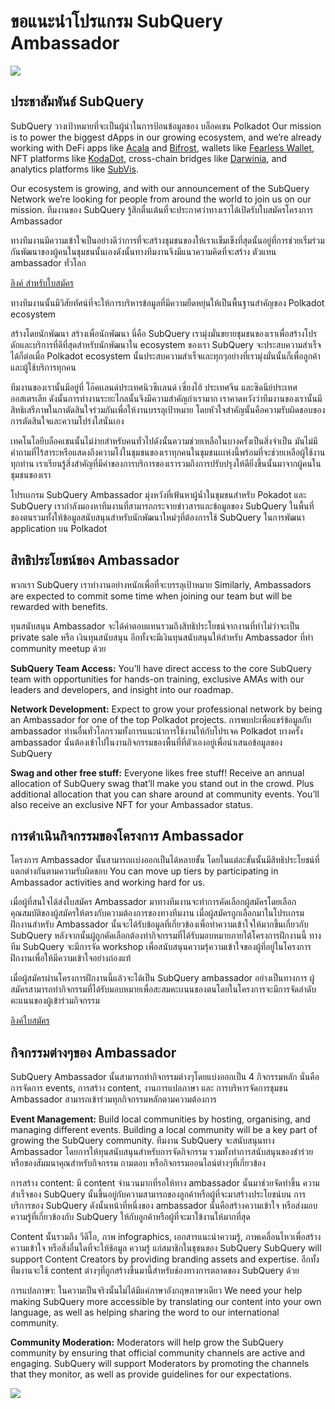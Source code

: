 # ขอแนะนำโปรแกรม SubQuery Ambassador

![](https://miro.medium.com/max/1400/1*EC5wwTuoB6UK_EESGd8X8w.png)

## ประชาสัมพันธ์ SubQuery

SubQuery วางเป้าหมายที่จะเป็นผู้นำในการป้อนข้อมูลของ บล็อคเชน Polkadot Our mission is to power the biggest dApps in our growing ecosystem, and we’re already working with DeFi apps like [Acala](https://acala.network/) and [Bifrost](https://bifrost.finance/), wallets like [Fearless Wallet](https://fearlesswallet.io/), NFT platforms like [KodaDot](https://kodadot.xyz/), cross-chain bridges like [Darwinia](https://explorer.subquery.network/subquery/darwinia-network/darwinia), and analytics platforms like [SubVis](https://subvis.io/).

Our ecosystem is growing, and with our announcement of the SubQuery Network we’re looking for people from around the world to join us on our mission. ทีมงานของ SubQuery รู้สึกตื่นเต้นที่จะประกาศว่าทางเราได้เปิดรับใบสมัครโครงการ Ambassador

ทางทีมงานมีความเข้าใจเป็นอย่างดีว่าการที่จะสร้างชุมชนของให้เราเเข็มเข็งที่สุดนั้นอยู่ที่การช่วยเริ่มร่วมกันพัฒนาของผู้คนในชุมชนนั้นเองดังนั้นทางทีมงานจึงมีแนวความคิดที่จะสร้าง ตัวแทน ambassador ทั่วโลก

[ลิงค์ สำหรับใบสมัคร](https://forms.gle/GXBbJ6LDpNfM2v1X6)

ทางทีมงานนั้นมีวิสัยทัศน์ที่จะให้การบริหารข้อมูลที่มีความยืดหยุ่นให้เป็นพื้นฐานสำคัญของ Polkadot ecosystem

สร้างโดยนักพัฒนา สร้างเพื่อนักพัฒนา นี่คือ SubQuery เรามุ่งมั่นขยายชุมชนของเราเพื่อสร้างโปรดักและบริการที่ดีที่สุดสำหรับนักพัฒนาใน ecosystem ของเรา SubQuery จะประสบความสำเร็จได้ก็ต่อเมื่อ Polkadot ecosystem นั้นประสบความสำเร็จและทุกๆอย่างที่เรามุ่งมั่นนั้นก็เพื่อลูกค้าและผู้ใช้บริการทุกคน

ทีมงานของเรานั้นมีอยู่ที่ โอ๊คเเลนด์ประเทศนิวซีเเลนด์ เซี่ยงไฮ้ ประเทศจีน และซิดนีย์ประเทศออสเตรเลีย ดังนั้นการทำงานระยะไกลนั้นจึงมีความสำคัญกำเรามาก เราคาดหวังว่าทีมงานของเรานั้นมีสิทธิเสรีภาพในกาตัดสินใจร่วมกันเพื่อให้งานบรรลุเป้าหมาย โดยหัวใจสำคัญนั้นคือความรับผิดชอบของการตัดสินใจและความโปร่งใสนั่นเอง

เทคโนโลยีบล็อคเชนนั้นไม่ง่ายสำหรับคนทั่วไปดังนั้นความช่วยเหลือในบางครั้งเป็นสิ่งจำเป็น มันไม่มีคำถามที่ไร้สาระหรือแสดงถึงความโง่ในชุมชนของเราทุกคนในชุมชนเเเห่งนี้พร้อมที่จะช่วยเหลือผู้ใช้งานทุกท่าน เราเรียนรู้สิ่งสำคัญที่มีค่าของการบริการของเรารวมถึงการปรับปรุงให้ดียิ่งขึ้นนั้นมาจากผู้คนในชุมชนของเรา

โปรเเเกรม SubQuery Ambassador มุ่งหวังที่เฟ้นหาผู้น้ำในชุมชนสำหรับ Pokadot และ SubQuery เรากำลังมองหาทีมงานที่สามารถกระจายข่าวสารและข้อมูลของ SubQuery ในพื้นที่ของตนรวมทั้งให้ข้อมูลสนับสนุนสำหรับนักพัฒนาใหม่ๆที่ต้องการใช้ SubQuery ในการพัฒนา application บน Polkadot

## สิทธิประโยชน์ของ Ambassador

พวกเรา SubQuery เราทำงานอย่างหนักเพื่อที่จะบรรลุเป้าหมาย Similarly, Ambassadors are expected to commit some time when joining our team but will be rewarded with benefits.

ทุนสนับสนุน Ambassador จะได้ค่าตอบแทนรวมถึงสิทธิประโยชน์จากงานที่ทำไม่ว่าจะเป็น private sale หรือ เงินทุนสนับสนุน อีกทั้งจะมีเงินทุนสนับสนุนให้สำหรับ Ambassador ที่ทำ community meetup ด้วย

**SubQuery Team Access:** You’ll have direct access to the core SubQuery team with opportunities for hands-on training, exclusive AMAs with our leaders and developers, and insight into our roadmap.

**Network Development:** Expect to grow your professional network by being an Ambassador for one of the top Polkadot projects. การพบปะเพื่อแชร์ข้อมูลกับ ambassador ท่านอื่นทั่วโลกรวมทั้งการแนะนำการใช้งานให้กับโปรเจค Polkadot บางครั้ง ambassador นั้นต้องเข้าไปในงานกิจกรรมของพื้นที่ที่ตัวเองอยู่เพื่อนำเสนอข้อมูลของ SubQuery

**Swag and other free stuff:** Everyone likes free stuff! Receive an annual allocation of SubQuery swag that’ll make you stand out in the crowd. Plus additional allocation that you can share around at community events. You’ll also receive an exclusive NFT for your Ambassador status.

## การดำเนินกิจกรรมของโครงการ Ambassador

โครงการ Ambassador นั้นสามารถเเบ่งออกเป็นได้หลายขั้น โดยในแต่ละขั้นนั้นมีสิทธิประโยชน์ที่แตกต่างกันตามความรับผิดชอบ You can move up tiers by participating in Ambassador activities and working hard for us.

เมื่อผู้ที่สนใจได้ส่งใบสมัคร Ambassador มาทางทีมงานจะทำการคัดเลือกผู้สมัครโดยเลือกคุณสมบัติของผู้สมัครให้ตรงกับความต้องการของทางทีมงาน เมื่อผู้สมัครถูกเลือกมาในโปรเเกรมฝึกงานสำหรับ Ambassador นั้นจะได้รับข้อมูลที่เกี่ยวข้องเพื่อทำความเข้าใจให้มากขึ้นเกี่ยวกับ SubQuery หลังจากนั้นผู้ถูกคัดเลือกต้องทำกิจกรรมที่ได้รับมอบหมายภายใต้โครงการฝึกงานนี้ ทางทีม SubQuery จะมีการจัด workshop เพื่อสนับสนุนความรุ้ความเข้าใจของผู้ที่อยู่ในโครงการฝึกงานเพื่อให้มีความเข้าใจอย่างถ่องแท้

เมื่อผู้สมัครผ่านโครงการฝึกงานนี้แล้วจะได้เป็น SubQuery ambassador อย่างเป็นทางการ ผู้สมัครสามารถทำกิจกรรมที่ได้รับมอบหมายเพื่อสะสมคะเเนนของตนโดยในโครงการจะมีการจัดลำดับคะแนนของผู้เข้าร่วมกิจกรรม

[ลิงค์ใบสมัคร](https://forms.gle/GXBbJ6LDpNfM2v1X6)

## กิจกรรมต่างๆของ Ambassador

SubQuery Ambassador นั้นสามารถทำกิจกรรมต่างๆโดยแบ่งออกเป็น 4 กิจกรรมหลัก นั่นคือ การจัดการ events, การสร้าง content, งานการแปลภาษา และ การบริหารจัดการชุมชน Ambassador สามารถเข้าร่วมทุกกิจกรรมหลักตามความต้องการ

**Event Management:** Build local communities by hosting, organising, and managing different events. Building a local community will be a key part of growing the SubQuery community. ทีมงาน SubQuery จะสนับสนุนทาง Ambassador โดยการให้ทุนสนับสนุนสำหรับการจัดกิจกรรม รวมทั้งทำการสนับสนุนของชำร่วยหรือของสัมมนาคุณสำหรับกิจกรรม ถามตอบ หรือกิจกรรมออนไลน์ต่างๆที่เกี่ยวข้อง

การสร้าง content: มี content จำนวนมากที่รอให้ทาง ambassador นั้นมาช่วยจัดทำขึ้น ความสำเร็จของ SubQuery นั้นขึ้นอยู่กับความสามารถของลูกค้าหรือผู้ที่จะมาสร้างประโยชน์บน การบริการของ SubQuery ดังนั้นหน้าที่หนึ่งของ ambassador นั้นคือสร้างความเข้าใจ หรือส่งมอบความรู้ที่เกี่ยวข้องกับ SubQuery ให้กับลูกค้าหรือผู้ที่จะมาใข้งานให้มากที่สุด

Content นั้นรวมถึง วีดีโอ, ภาพ infographics, เอกสารแนะนำความรู้, ภาพเคลื่อนไหวเพื่อสร้างความเข้าใจ หรือสิ่งอื่นใดที่จะให้ช้อมูล ความรู้ แก่สมาชิกในชุชนของ SubQuery SubQuery will support Content Creators by providing branding assets and expertise. อีกทั้งทีมงานจะใช้ content ต่างๆที่ถูกสร้างขึ้นมานี้สำหรับช่องทางการตลาดของ SubQuery ด้วย

การแปลภาษา: ในความเป็นจริงนั้นไม่ได้มีแค่ภาษาอังกฤษภาษาเดียว We need your help making SubQuery more accessible by translating our content into your own language, as well as helping sharing the word to our international community.

**Community Moderation:** Moderators will help grow the SubQuery community by ensuring that official community channels are active and engaging. SubQuery will support Moderators by promoting the channels that they monitor, as well as provide guidelines for our expectations.

![](https://miro.medium.com/max/1400/1*xj6_UL1ZWYzlLmlVk25JzQ.png)